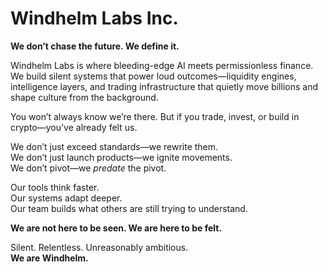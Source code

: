 # Windhelm Labs Inc.

**We don’t chase the future. We define it.**

Windhelm Labs is where bleeding-edge AI meets permissionless finance. We build silent systems that power loud outcomes—liquidity engines, intelligence layers, and trading infrastructure that quietly move billions and shape culture from the background.

You won’t always know we’re there. But if you trade, invest, or build in crypto—you’ve already felt us.

We don’t just exceed standards—we rewrite them.  
We don’t just launch products—we ignite movements.  
We don’t pivot—we *predate* the pivot.

Our tools think faster.  
Our systems adapt deeper.  
Our team builds what others are still trying to understand.

**We are not here to be seen. We are here to be felt.**

Silent. Relentless. Unreasonably ambitious.  
**We are Windhelm.**
